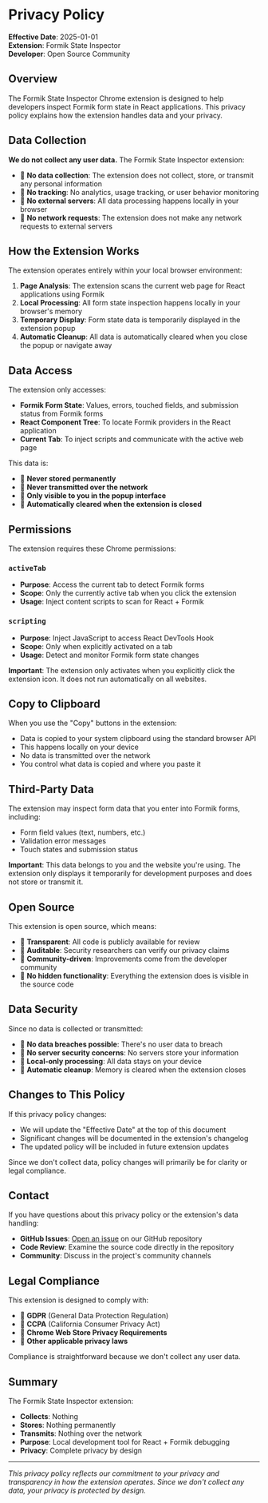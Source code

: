 # Privacy Policy

**Effective Date**: 2025-01-01  
**Extension**: Formik State Inspector  
**Developer**: Open Source Community  

## Overview

The Formik State Inspector Chrome extension is designed to help developers inspect Formik form state in React applications. This privacy policy explains how the extension handles data and your privacy.

## Data Collection

**We do not collect any user data.** The Formik State Inspector extension:

-  **No data collection**: The extension does not collect, store, or transmit any personal information
-  **No tracking**: No analytics, usage tracking, or user behavior monitoring
-  **No external servers**: All data processing happens locally in your browser
-  **No network requests**: The extension does not make any network requests to external servers

## How the Extension Works

The extension operates entirely within your local browser environment:

1. **Page Analysis**: The extension scans the current web page for React applications using Formik
2. **Local Processing**: All form state inspection happens locally in your browser's memory
3. **Temporary Display**: Form state data is temporarily displayed in the extension popup
4. **Automatic Cleanup**: All data is automatically cleared when you close the popup or navigate away

## Data Access

The extension only accesses:

- **Formik Form State**: Values, errors, touched fields, and submission status from Formik forms
- **React Component Tree**: To locate Formik providers in the React application
- **Current Tab**: To inject scripts and communicate with the active web page

This data is:
-  **Never stored permanently**
-  **Never transmitted over the network**
-  **Only visible to you in the popup interface**
-  **Automatically cleared when the extension is closed**

## Permissions

The extension requires these Chrome permissions:

### `activeTab`
- **Purpose**: Access the current tab to detect Formik forms
- **Scope**: Only the currently active tab when you click the extension
- **Usage**: Inject content scripts to scan for React + Formik

### `scripting`
- **Purpose**: Inject JavaScript to access React DevTools Hook
- **Scope**: Only when explicitly activated on a tab
- **Usage**: Detect and monitor Formik form state changes

**Important**: The extension only activates when you explicitly click the extension icon. It does not run automatically on all websites.

## Copy to Clipboard

When you use the "Copy" buttons in the extension:
- Data is copied to your system clipboard using the standard browser API
- This happens locally on your device
- No data is transmitted over the network
- You control what data is copied and where you paste it

## Third-Party Data

The extension may inspect form data that you enter into Formik forms, including:
- Form field values (text, numbers, etc.)
- Validation error messages
- Touch states and submission status

**Important**: This data belongs to you and the website you're using. The extension only displays it temporarily for development purposes and does not store or transmit it.

## Open Source

This extension is open source, which means:
-  **Transparent**: All code is publicly available for review
-  **Auditable**: Security researchers can verify our privacy claims
-  **Community-driven**: Improvements come from the developer community
-  **No hidden functionality**: Everything the extension does is visible in the source code

## Data Security

Since no data is collected or transmitted:
-  **No data breaches possible**: There's no user data to breach
-  **No server security concerns**: No servers store your information
-  **Local-only processing**: All data stays on your device
-  **Automatic cleanup**: Memory is cleared when the extension closes

## Changes to This Policy

If this privacy policy changes:
- We will update the "Effective Date" at the top of this document
- Significant changes will be documented in the extension's changelog
- The updated policy will be included in future extension updates

Since we don't collect data, policy changes will primarily be for clarity or legal compliance.

## Contact

If you have questions about this privacy policy or the extension's data handling:

- **GitHub Issues**: [Open an issue](https://github.com/your-repo/formik-state-inspector/issues) on our GitHub repository
- **Code Review**: Examine the source code directly in the repository
- **Community**: Discuss in the project's community channels

## Legal Compliance

This extension is designed to comply with:
-  **GDPR** (General Data Protection Regulation)
-  **CCPA** (California Consumer Privacy Act)
-  **Chrome Web Store Privacy Requirements**
-  **Other applicable privacy laws**

Compliance is straightforward because we don't collect any user data.

## Summary

The Formik State Inspector extension:
- **Collects**: Nothing
- **Stores**: Nothing permanently
- **Transmits**: Nothing over the network
- **Purpose**: Local development tool for React + Formik debugging
- **Privacy**: Complete privacy by design

---

*This privacy policy reflects our commitment to your privacy and transparency in how the extension operates. Since we don't collect any data, your privacy is protected by design.*
